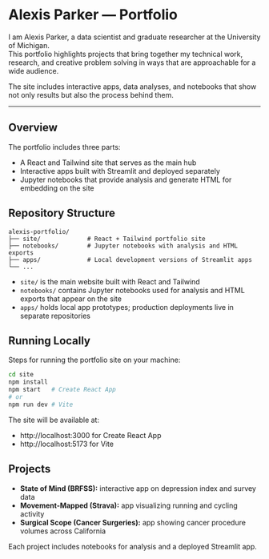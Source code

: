 # Alexis Parker — Portfolio

I am Alexis Parker, a data scientist and graduate researcher at the University of Michigan.  
This portfolio highlights projects that bring together my technical work, research, and creative problem solving in ways that are approachable for a wide audience.  

The site includes interactive apps, data analyses, and notebooks that show not only results but also the process behind them.

---

## Overview

The portfolio includes three parts:

- A React and Tailwind site that serves as the main hub  
- Interactive apps built with Streamlit and deployed separately  
- Jupyter notebooks that provide analysis and generate HTML for embedding on the site  

## Repository Structure

```text
alexis-portfolio/
├── site/             # React + Tailwind portfolio site
├── notebooks/        # Jupyter notebooks with analysis and HTML exports
├── apps/             # Local development versions of Streamlit apps
└── ...
```

- `site/` is the main website built with React and Tailwind  
- `notebooks/` contains Jupyter notebooks used for analysis and HTML exports that appear on the site  
- `apps/` holds local app prototypes; production deployments live in separate repositories  

## Running Locally

Steps for running the portfolio site on your machine:

```bash
cd site
npm install
npm start   # Create React App
# or
npm run dev # Vite
```

The site will be available at:  
- http://localhost:3000 for Create React App  
- http://localhost:5173 for Vite  

## Projects

- **State of Mind (BRFSS):** interactive app on depression index and survey data  
- **Movement-Mapped (Strava):** app visualizing running and cycling activity  
- **Surgical Scope (Cancer Surgeries):** app showing cancer procedure volumes across California  

Each project includes notebooks for analysis and a deployed Streamlit app.
